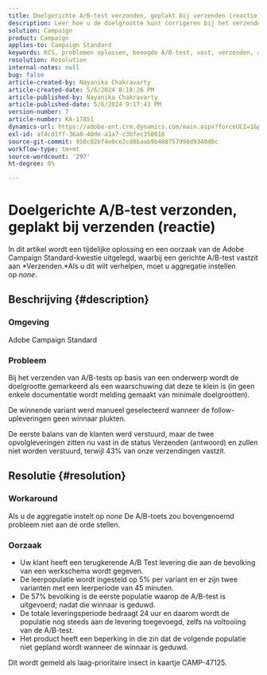 ```yaml
---
title: Doelgerichte A/B-test verzonden, geplakt bij verzenden (reactie)
description: Leer hoe u de doelgrootte kunt corrigeren bij het verzenden van A/B-tests op basis van een onderwerp die vastzitten bij verzenden. Stel de samenvoeging in op Geen.
solution: Campaign
product: Campaign
applies-to: Campaign Standard
keywords: KCS, problemen oplossen, beoogde A/B-test, vast, verzenden, antwoorden, Adobe Campaign Standard, ACS
resolution: Resolution
internal-notes: null
bug: false
article-created-by: Nayanika Chakravarty
article-created-date: 5/6/2024 8:18:26 PM
article-published-by: Nayanika Chakravarty
article-published-date: 5/6/2024 9:17:43 PM
version-number: 7
article-number: KA-17851
dynamics-url: https://adobe-ent.crm.dynamics.com/main.aspx?forceUCI=1&pagetype=entityrecord&etn=knowledgearticle&id=7ab00dcb-e50b-ef11-9f8a-6045bd0065b6
exl-id: af4cd1ff-36a8-40de-a1a7-c3bfec358018
source-git-commit: 950c82bf4e0ce2cd8baab9b488757998d9340d0c
workflow-type: tm+mt
source-wordcount: '297'
ht-degree: 0%

---
```


# Doelgerichte A/B-test verzonden, geplakt bij verzenden (reactie)


In dit artikel wordt een tijdelijke oplossing en een oorzaak van de Adobe Campaign Standard-kwestie uitgelegd, waarbij een gerichte A/B-test vastzit aan *Verzenden.*Als u dit wilt verhelpen, moet u aggregatie instellen op *none*.

## Beschrijving {#description}


### <b>Omgeving</b>

Adobe Campaign Standard

### <b>Probleem</b>

Bij het verzenden van A/B-tests op basis van een onderwerp wordt de doelgrootte gemarkeerd als een waarschuwing dat deze te klein is (in geen enkele documentatie wordt melding gemaakt van minimale doelgrootten).

De winnende variant werd manueel geselecteerd wanneer de follow-upleveringen geen winnaar plukten.

De eerste balans van de klanten werd verstuurd, maar de twee opvolgleveringen zitten nu vast in de status Verzenden (antwoord) en zullen niet worden verstuurd, terwijl 43% van onze verzendingen vastzit.


## Resolutie {#resolution}


### <b>Workaround</b>

Als u de aggregatie instelt op *none* De A/B-toets zou bovengenoemd probleem niet aan de orde stellen.

### <b>Oorzaak</b>

- Uw klant heeft een terugkerende A/B Test levering die aan de bevolking van een werkschema wordt gegeven.
- De leerpopulatie wordt ingesteld op 5% per variant en er zijn twee varianten met een leerperiode van 45 minuten.
- De 57% bevolking is de eerste populatie waarop de A/B-test is uitgevoerd; nadat die winnaar is geduwd.
- De totale leveringsperiode bedraagt 24 uur en daarom wordt de populatie nog steeds aan de levering toegevoegd, zelfs na voltooiing van de A/B-test.
- Het product heeft een beperking in die zin dat de volgende populatie niet gepland wordt wanneer de winnaar is geduwd.


Dit wordt gemeld als laag-prioritaire insect in kaartje CAMP-47125.
